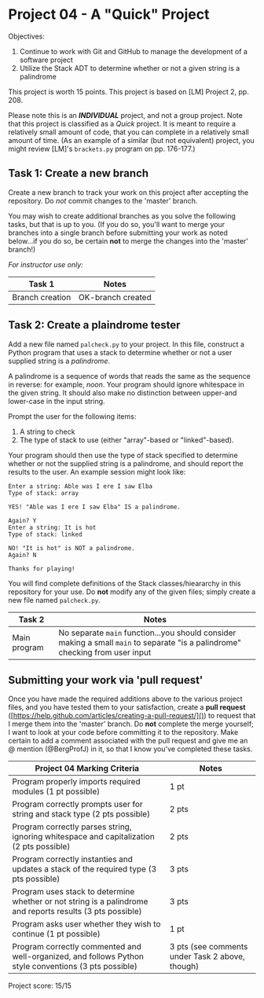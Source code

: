 # Project 04 - A "Quick" Project

Objectives:  

1. Continue to work with Git and GitHub to manage the development of a software project
2. Utilize the Stack ADT to determine whether or not a given string is a palindrome
  
This project is worth 15 points.  This project is based on [LM] Project 2, pp. 208.

Please note this is an **_INDIVIDUAL_** project, and not a group project. Note that this project is classified as a *Quick* project. It is meant to require a relatively small amount of code, that you can complete in a relatively small amount of time.  (As an example of a similar (but not equivalent) project, you might review [LM]'s `brackets.py` program on pp. 176-177.)

## Task 1: Create a new branch
Create a new branch to track your work on this project after accepting the repository. Do *not* commit changes to the 'master' branch.  

You may wish to create additional branches as you solve the following tasks, but that is up to you. (If you do so, you'll want to merge your branches into a single branch before submitting your work as noted below...if you do so, be certain **not** to merge the changes into the 'master' branch!)

*For instructor use only:*

Task 1          |  Notes
------          |  --------------------------
Branch creation | OK-branch created

## Task 2: Create a plaindrome tester
Add a new file named `palcheck.py` to your project. In this file, construct a Python program that uses a stack to determine whether or not a user supplied string is a *palindrome*.

A palindrome is a sequence of words that reads the same as the sequence in reverse: for example, *noon*. Your program should ignore whitespace in the given string. It should also make no distinction between upper-and lower-case in the input string.

Prompt the user for the following items:

1. A string to check
2. The type of stack to use (either "array"-based or "linked"-based).

Your program should then use the type of stack specified to determine whether or not the supplied string is a palindrome, and should report the results to the user.  An example session might look like:

```
Enter a string: Able was I ere I saw Elba
Type of stack: array

YES! "Able was I ere I saw Elba" IS a palindrome.

Again? Y
Enter a string: It is hot
Type of stack: linked

NO! "It is hot" is NOT a palindrome.
Again? N

Thanks for playing!
```

You will find complete definitions of the Stack classes/hieararchy in this repository for your use.  Do **not** modify any of the given files; simply create a new file named `palcheck.py`.

Task 2          |  Notes
------          |  --------------------------
Main program | No separate `main` function...you should consider making a small `main` to separate "is a palindrome" checking from user input


## Submitting your work via 'pull request'
Once you have made the required additions above to the various project files, and you have tested them to your satisfaction, create a **pull request** ([https://help.github.com/articles/creating-a-pull-request/]()) to request that I merge them into the 'master' branch. Do **not** complete the merge yourself; I want to look at your code before committing it to the repository. Make certain to add a comment associated with the pull request and give me an @ mention (@BergProfJ) in it, so that I know you've completed these tasks.

Project 04 Marking Criteria | Notes
------ | -----
Program properly imports required modules (1 pt possible) | 1 pt
Program correctly prompts user for string and stack type (2 pts possible) | 2 pts
Program correctly parses string, ignoring whitespace and capitalization (2 pts possible) | 2 pts
Program correctly instanties and updates a stack of the required type (3 pts possible) | 3 pts
Program uses stack to determine whether or not string is a palindrome and reports results (3 pts possible) | 3 pts
Program asks user whether they wish to continue (1 pt possible) | 1 pt
Program correctly commented and well-organized, and follows Python style conventions (3 pts possible) | 3 pts (see comments under Task 2 above, though)

Project score: 15/15
